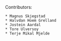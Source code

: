 Contributors:

    * Magnus Skjegstad
    * Halvdan Hoem Grelland
    * Jostein Aardal
    * Tore Ulversoy
    * Terje Mikal Mjelde
